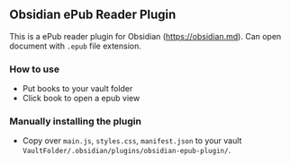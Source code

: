 ## Obsidian ePub Reader Plugin

This is a ePub reader plugin for Obsidian (https://obsidian.md). Can open document with `.epub` file extension.

### How to use

- Put books to your vault folder
- Click book to open a epub view

### Manually installing the plugin

- Copy over `main.js`, `styles.css`, `manifest.json` to your vault `VaultFolder/.obsidian/plugins/obsidian-epub-plugin/`.
